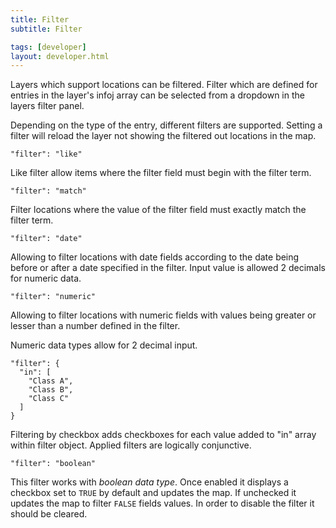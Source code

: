 ```yaml
---
title: Filter
subtitle: Filter

tags: [developer]
layout: developer.html
---
```


Layers which support locations can be filtered. Filter which are defined for entries in the layer's infoj array can be selected from a dropdown in the layers filter panel.

Depending on the type of the entry, different filters are supported. Setting a filter will reload the layer not showing the filtered out locations in the map.

`"filter": "like"`

Like filter allow items where the filter field must begin with the filter term.

`"filter": "match"`

Filter locations where the value of the filter field must exactly match the filter term.

`"filter": "date"`

Allowing to filter locations with date fields according to the date being before or after a date specified in the filter. Input value is allowed 2 decimals for numeric data.

`"filter": "numeric"`

Allowing to filter locations with numeric fields with values being greater or lesser than a number defined in the filter.

Numeric data types allow for 2 decimal input.

```text
"filter": {
  "in": [
    "Class A",
    "Class B",
    "Class C"
  ]
}
```

Filtering by checkbox adds checkboxes for each value added to "in" array within filter object. Applied filters are logically conjunctive.

`"filter": "boolean"`

This filter works with _boolean data type_. Once enabled it displays a checkbox set to `TRUE` by default and updates the map. If unchecked it updates the map to filter `FALSE` fields values. In order to disable the filter it should be cleared.